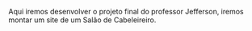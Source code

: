 Aqui iremos desenvolver o projeto final do professor Jefferson, iremos montar um site de um Salão de Cabeleireiro.